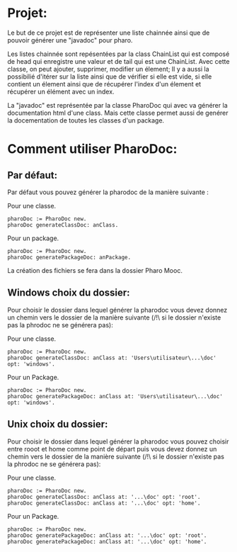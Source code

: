 # Projet:

Le but de ce projet est de représenter une liste chainnée ainsi que de pouvoir générer une "javadoc" pour pharo.

Les listes chainnée sont repésentées par la class ChainList qui est composé de head qui enregistre une valeur et de tail qui est une ChainList. Avec cette classe, on peut ajouter, supprimer, modifier un élement; Il y a aussi la possibilié d'itérer sur la liste ainsi que de vérifier si elle est vide, si elle contient un élement ainsi que de récupérer l'index d'un élement et récupérer un élément avec un index.

La "javadoc" est représentée par la classe PharoDoc qui avec va générer la documentation html d'une class. Mais cette classe permet aussi de genérer la docementation de toutes les classes d'un package.

# Comment utiliser PharoDoc:

## Par défaut:
Par défaut vous pouvez générer la pharodoc de la manière suivante :

Pour une classe.
```Pharo
pharoDoc := PharoDoc new.
pharoDoc generateClassDoc: anClass.
```

Pour un package.
```Pharo
pharoDoc := PharoDoc new.
pharoDoc generatePackageDoc: anPackage.
```

La création des fichiers se fera dans la dossier Pharo Mooc.

## Windows choix du dossier:
Pour choisir le dossier dans lequel générer la pharodoc vous devez donnez un chemin vers le dossier de la manière suivante (/!\ si le dossier n'existe pas la phrodoc ne se générera pas):

Pour une classe.
```Pharo
pharoDoc := PharoDoc new.
pharoDoc generateClassDoc: anClass at: 'Users\utilisateur\...\doc' opt: 'windows'.
```

Pour un Package.
```Pharo
pharoDoc := PharoDoc new.
pharoDoc generatePackageDoc: anClass at: 'Users\utilisateur\...\doc' opt: 'windows'.
```

## Unix choix du dossier:
Pour choisir le dossier dans lequel générer la pharodoc vous pouvez choisir entre rooot et home  comme point de départ puis vous devez donnez un chemin vers le dossier de la manière suivante (/!\ si le dossier n'existe pas la phrodoc ne se générera pas):

Pour une classe.
```Pharo
pharoDoc := PharoDoc new.
pharoDoc generateClassDoc: anClass at: '...\doc' opt: 'root'.
pharoDoc generateClassDoc: anClass at: '...\doc' opt: 'home'.
```

Pour un Package.
```Pharo
pharoDoc := PharoDoc new.
pharoDoc generatePackageDoc: anClass at: '...\doc' opt: 'root'.
pharoDoc generatePackageDoc: anClass at: '...\doc' opt: 'home'.
```


